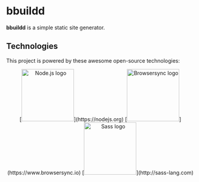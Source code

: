 # bbuildd

**bbuildd** is a simple static site generator.

## Technologies

This project is powered by these awesome open-source technologies:

<div style="text-align: center;">
[<img src="https://fabianmebus.github.io/bbuildd/doc/images/Node-js_logo.svg" 
alt="Node.js logo" width="140" height="140">](https://nodejs.org)
[<img src="https://fabianmebus.github.io/bbuildd/doc/images/browser-sync_logo.svg" 
alt="Browsersync logo" width="140" height="140">](https://www.browsersync.io)
[<img src="https://fabianmebus.github.io/bbuildd/doc/images/Sass_logo.svg" 
alt="Sass logo" width="140" height="140">](http://sass-lang.com)
</div>
